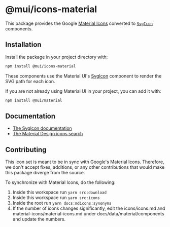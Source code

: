 # @mui/icons-material

This package provides the Google [Material Icons](https://fonts.google.com/icons?icon.set=Material+Icons) converted to [`SvgIcon`](https://mui.com/material-ui/api/svg-icon/) components.

## Installation

Install the package in your project directory with:

<!-- #default-branch-switch -->

```bash
npm install @mui/icons-material
```

<!-- #default-branch-switch -->

These components use the Material UI's [SvgIcon](https://mui.com/material-ui/api/svg-icon) component to render the SVG path for each icon.

If you are not already using Material UI in your project, you can add it with:

```bash
npm install @mui/material
```

## Documentation

<!-- #default-branch-switch -->

- [The SvgIcon documentation](https://mui.com/material-ui/icons/#svgicon)
- [The Material Design icons search](https://mui.com/material-ui/material-icons/)

## Contributing

This icon set is meant to be in sync with Google's Material Icons.
Therefore, we don't accept fixes, additions, or any other contributions that would make this package diverge from the source.

To synchronize with Material Icons, do the following:

1. Inside this workspace run `yarn src:download`
2. Inside this workspace run `yarn src:icons`
3. Inside the root run `yarn docs:mdicons:synonyms`
4. If the number of icons changes significantly, edit the icons/icons.md and material-icons/material-icons.md under docs/data/material/components and update the numbers.
